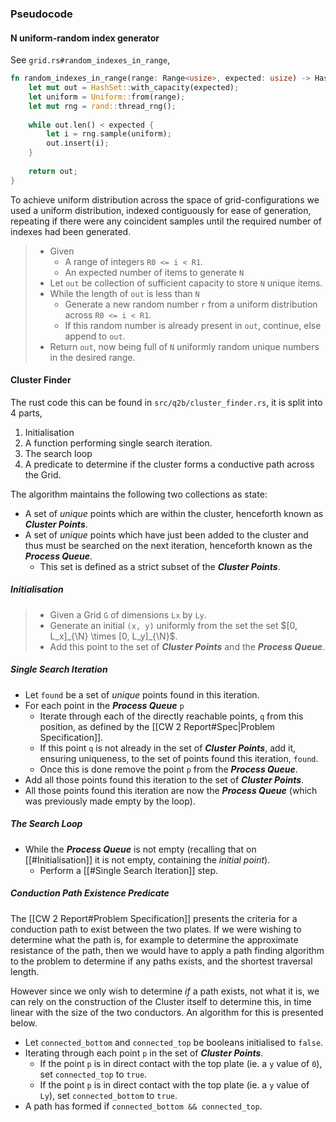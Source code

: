 ### Pseudocode

#### N uniform-random index generator

See `grid.rs#random_indexes_in_range`,

```rust
fn random_indexes_in_range(range: Range<usize>, expected: usize) -> HashSet<usize> {  
    let mut out = HashSet::with_capacity(expected);  
	let uniform = Uniform::from(range);  
	let mut rng = rand::thread_rng();  
  
	while out.len() < expected {  
        let i = rng.sample(uniform);  
		out.insert(i);  
	}  
  
  	return out;  
}
```

To achieve uniform distribution across the space of grid-configurations we used a uniform distribution, indexed contiguously for ease of generation, repeating if there were any coincident samples until the required number of indexes had been generated.

> - Given
> 	- A range of integers `R0 <= i < R1`.
> 	- An expected number of items to generate `N`
> - Let `out` be collection of sufficient capacity to store `N` unique items.
> - While the length of `out` is less than `N`
> 	- Generate a new random number `r` from a uniform distribution across `R0 <= i < R1`.
> 	- If this random number is already present in `out`, continue, else append to `out`.
> - Return `out`, now being full of `N` uniformly random unique numbers in the desired range.

#### Cluster Finder

The rust code this can be found in `src/q2b/cluster_finder.rs`, it is split into 4 parts,

1. Initialisation
2. A function performing single search iteration.
3. The search loop
4. A predicate to determine if the cluster forms a conductive path across the Grid.

The algorithm maintains the following two collections as state:

- A set of *unique* points which are within the cluster, henceforth known as ***Cluster Points***.
- A set of *unique* points which have just been added to the cluster and thus must be searched on the next iteration, henceforth known as the ***Process Queue***.
	- This set is defined as a strict subset of the ***Cluster Points***.

##### Initialisation

> - Given a Grid `G` of dimensions `Lx` by `Ly`.
> - Generate an initial `(x, y)` uniformly from the set the set $[0, L_x]_{\N} \times [0, L_y]_{\N}$.
> - Add this point to the set of ***Cluster Points*** and the ***Process Queue***.

##### Single Search Iteration

- Let `found` be a set of *unique* points found in this iteration.
- For each point in the ***Process Queue*** `p`
	- Iterate through each of the directly reachable points, `q` from this position, as defined by the [[CW 2 Report#Spec|Problem Specification]].
	- If this point `q` is not already in the set of ***Cluster Points***, add it, ensuring uniqueness, to the set of points found this iteration, `found`.
	- Once this is done remove the point `p` from the ***Process Queue***.
- Add all those points found this iteration to the set of ***Cluster Points***.
- All those points found this iteration are now the ***Process Queue*** (which was previously made empty by the loop).

##### The Search Loop

- While the ***Process Queue*** is not empty (recalling that on [[#Initialisation]] it is not empty, containing the *initial point*).
	- Perform a [[#Single Search Iteration]] step.

##### Conduction Path Existence Predicate

The [[CW 2 Report#Problem Specification]] presents the criteria for a conduction path to exist between the two plates. If we were wishing to determine what the path is, for example to determine the approximate resistance of the path, then we would have to apply a path finding algorithm to the problem to determine if any paths exists, and the shortest traversal length.

However since we only wish to determine *if* a path exists, not what it is, we can rely on the construction of the Cluster itself to determine this, in time linear with the size of the two conductors. An algorithm for this is presented below.

- Let `connected_bottom` and `connected_top` be booleans initialised to `false`.
- Iterating through each point `p` in the set of ***Cluster Points***.
	- If the point `p` is in direct contact with the top plate (ie. a `y` value of `0`), set `connected_top` to `true`.
	- If the point `p` is in direct contact with the top plate (ie. a `y` value of `Ly`), set `connected_bottom` to `true`.
- A path has formed if `connected_bottom && connected_top`.
